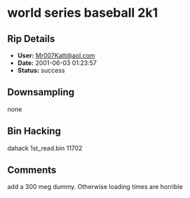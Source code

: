 # world series  baseball 2k1

## Rip Details

- **User:** Mr007Katt@aol.com
- **Date:** 2001-06-03 01:23:57
- **Status:** success

## Downsampling

none

## Bin Hacking

dahack 1st_read.bin 11702

## Comments

add a 300 meg dummy.  Otherwise loading  times  are horrible

